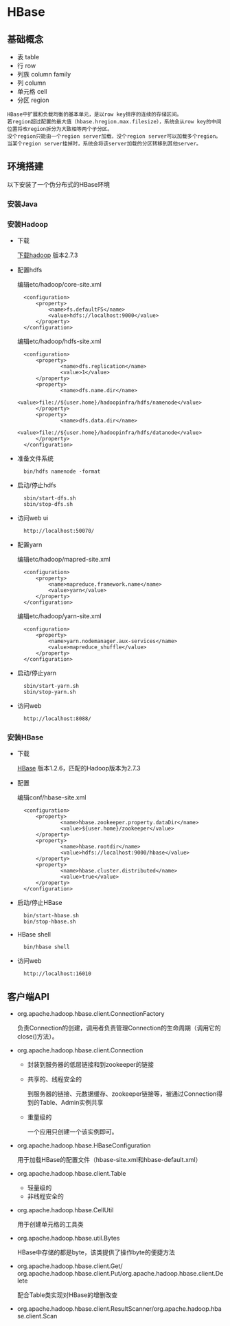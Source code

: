 # HBase
## 基础概念
   * 表 table
   * 行 row
   * 列族 column family
   * 列 column
   * 单元格 cell
   * 分区 region

    HBase中扩展和负载均衡的基本单元，是以row key排序的连续的存储区间。
    若region超过配置的最大值（hbase.hregion.max.filesize），系统会从row key的中间位置将改region拆分为大致相等两个子分区。
    没个region只能由一个region server加载，没个region server可以加载多个region。
    当某个region server挂掉时，系统会将该server加载的分区转移到其他server。
## 环境搭建
    
   以下安装了一个伪分布式的HBase环境
### 安装Java
### 安装Hadoop
* 下载
        
     [下载hadoop](https://hadoop.apache.org)
     版本2.7.3
     
* 配置hdfs

    编辑etc/hadoop/core-site.xml
    
        <configuration>
            <property>
                <name>fs.defaultFS</name>
                <value>hdfs://localhost:9000</value>
            </property>
        </configuration>
        
    编辑etc/hadoop/hdfs-site.xml
    
        <configuration>
            <property>
                    <name>dfs.replication</name>
                    <value>1</value>
            </property>
            <property>
                    <name>dfs.name.dir</name>
                    <value>file://${user.home}/hadoopinfra/hdfs/namenode</value>
            </property>
            <property>
                    <name>dfs.data.dir</name>
                    <value>file://${user.home}/hadoopinfra/hdfs/datanode</value>
            </property>
        </configuration>
* 准备文件系统
     
        bin/hdfs namenode -format
* 启动/停止hdfs
     
        sbin/start-dfs.sh
        sbin/stop-dfs.sh
* 访问web ui
     
        http://localhost:50070/
* 配置yarn
    
    编辑etc/hadoop/mapred-site.xml
     
        <configuration>
            <property>
                <name>mapreduce.framework.name</name>
                <value>yarn</value>
            </property>
        </configuration>
        
    编辑etc/hadoop/yarn-site.xml
     
        <configuration>
            <property>
                <name>yarn.nodemanager.aux-services</name>
                <value>mapreduce_shuffle</value>
            </property>
        </configuration>
* 启动/停止yarn
      
        sbin/start-yarn.sh
        sbin/stop-yarn.sh
* 访问web
     
        http://localhost:8088/
### 安装HBase
* 下载

    [HBase](https://hbase.apache.org)
     版本1.2.6，匹配的Hadoop版本为2.7.3
     
* 配置

    编辑conf/hbase-site.xml
        
        <configuration>
            <property>
                    <name>hbase.zookeeper.property.dataDir</name>
                    <value>${user.home}/zookeeper</value>
            </property>
            <property>
                    <name>hbase.rootdir</name>
                    <value>hdfs://localhost:9000/hbase</value>
            </property>
            <property>
                    <name>hbase.cluster.distributed</name>
                    <value>true</value>
            </property>
        </configuration>
* 启动/停止HBase
    
        bin/start-hbase.sh
        bin/stop-hbase.sh
* HBase shell
    
        bin/hbase shell
* 访问web
        
        http://localhost:16010
## 客户端API

* org.apache.hadoop.hbase.client.ConnectionFactory
    
    负责Connection的创建，调用者负责管理Connection的生命周期（调用它的close()方法）。
* org.apache.hadoop.hbase.client.Connection
    * 封装到服务器的低层链接和到zookeeper的链接
    * 共享的、线程安全的
        
        到服务器的链接、元数据缓存、zookeeper链接等，被通过Connection得到的Table、Admin实例共享
    * 重量级的
    
        一个应用只创建一个该实例即可。
* org.apache.hadoop.hbase.HBaseConfiguration

    用于加载HBase的配置文件（hbase-site.xml和hbase-default.xml）
* org.apache.hadoop.hbase.client.Table
    * 轻量级的
    * 非线程安全的
* org.apache.hadoop.hbase.CellUtil

    用于创建单元格的工具类
* org.apache.hadoop.hbase.util.Bytes
    
    HBase中存储的都是byte，该类提供了操作byte的便捷方法
* org.apache.hadoop.hbase.client.Get/ org.apache.hadoop.hbase.client.Put/org.apache.hadoop.hbase.client.Delete
    
    配合Table类实现对HBase的增删改查
* org.apache.hadoop.hbase.client.ResultScanner/org.apache.hadoop.hbase.client.Scan
    